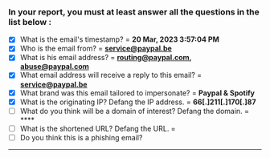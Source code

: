 ### In your report, you must at least answer all the questions in the list below :

- [x] What is the email's timestamp? = **20 Mar, 2023 3:57:04 PM**
- [x] Who is the email from? = **service@paypal.be**
- [x] What is his email address? = **routing@paypal.com, abuse@paypal.com**
- [x] What email address will receive a reply to this email? = **service@paypal.be**
- [x] What brand was this email tailored to impersonate? = **Paypal & Spotify**
- [x] What is the originating IP? Defang the IP address. = **66[.]211[.]170[.]87**
- [ ] What do you think will be a domain of interest? Defang the domain. = ****
- [ ] What is the shortened URL? Defang the URL. = 
- [ ] Do you think this is a phishing email?
----------------------------------------------------------------------

